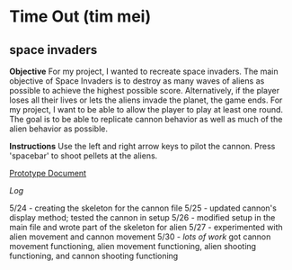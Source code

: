 # Time Out (tim mei)

## space invaders

**Objective**
For my project, I wanted to recreate space invaders. The main objective of Space Invaders is to destroy as many waves of aliens as possible to achieve the highest possible score. Alternatively, if the player loses all their lives or lets the aliens invade the planet, the game ends. For my project, I want to be able to allow the player to play at least one round. The goal is to be able to replicate cannon behavior as well as much of the alien behavior as possible. 

**Instructions**
Use the left and right arrow keys to pilot the cannon. Press 'spacebar' to shoot pellets at the aliens.

[Prototype Document](https://docs.google.com/document/d/11_JpabYqUISPBUm-nMWko9OeEPJgHzp7g-6x7ChPbeA/edit?usp=sharing)

*Log*

5/24 - creating the skeleton for the cannon file
5/25 - updated cannon's display method; tested the cannon in setup
5/26 - modified setup in the main file and wrote part of the skeleton for alien
5/27 - experimented with alien movement and cannon movement
5/30 - *lots of work* got cannon movement functioning, alien movement functioning, alien shooting functioning, and cannon shooting functioning
